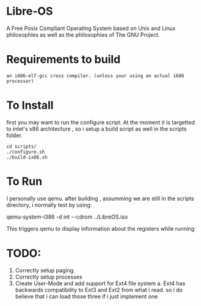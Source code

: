 # Libre-OS

  A Free Posix Compliant Operating System based on Unix and Linux philosophies
as well as the philosophies of The GNU Project.


# Requirements to build
    an i686-elf-gcc cross compiler. (unless your using an actual i686 processor)

# To Install
   first you may want to run the configure script. At the moment it  is targetted
to intel's x86 architecture , so i setup a build script as well in the scripts folder.


    cd scripts/
    ./configure.sh
    ./build-ix86.sh



# To Run

  I personally use qemu. after building , assumming we are still in the scripts
directory, i normally test by using:

  qemu-system-i386 -d int --cdrom  ../LibreOS.iso

  This triggers qemu to display information about the registers while running
  

# TODO:

  1. Correctly setup paging.
  2. Correctly setup processes
  3. Create User-Mode and add support for Ext4 file system
     a. Ext4 has backwards compatibility to Ext3 and Ext2 from what i read.
        so i do believe that i can load those three if i just implement one
